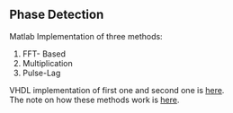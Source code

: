 Phase Detection
---
Matlab Implementation of three methods:  
1. FFT- Based  
2. Multiplication  
3. Pulse-Lag  

VHDL implementation of first one and second one is [here][2].  
The note on how these methods work is [here][1]. 

  [1]: http://bugra.github.com/work/notes/2012-09-01/Phase-Detection "Phase Detection Note"  
  [2]: https://github.com/bugra/Phase-Detection-VHDL  "VHDL implementation of Phase Detection"